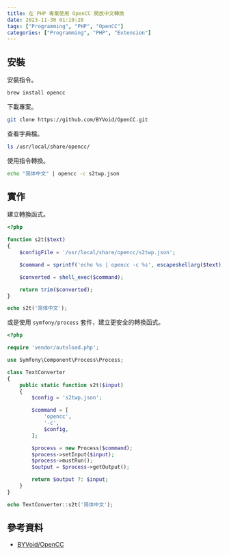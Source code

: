 ```yaml
---
title: 在 PHP 專案使用 OpenCC 開放中文轉換
date: 2023-11-30 01:19:28
tags: ["Programming", "PHP", "OpenCC"]
categories: ["Programming", "PHP", "Extension"]
---
```


## 安裝

安裝指令。

```bash
brew install opencc
```

下載專案。

```bash
git clone https://github.com/BYVoid/OpenCC.git
```

查看字典檔。

```bash
ls /usr/local/share/opencc/
```

使用指令轉換。

```bash
echo "简体中文" | opencc -c s2twp.json
```

## 實作

建立轉換函式。

```php
<?php

function s2t($text)
{
    $configFile = '/usr/local/share/opencc/s2twp.json';

    $command = sprintf('echo %s | opencc -c %s', escapeshellarg($text), escapeshellarg($configFile));

    $converted = shell_exec($command);

    return trim($converted);
}

echo s2t('简体中文');
```

或是使用 `symfony/process` 套件，建立更安全的轉換函式。

```php
<?php

require 'vendor/autoload.php';

use Symfony\Component\Process\Process;

class TextConverter
{
    public static function s2t($input)
    {
        $config = 's2twp.json';

        $command = [
            'opencc',
            '-c',
            $config,
        ];

        $process = new Process($command);
        $process->setInput($input);
        $process->mustRun();
        $output = $process->getOutput();

        return $output ?: $input;
    }
}

echo TextConverter::s2t('简体中文');
```

## 參考資料

- [BYVoid/OpenCC](https://github.com/BYVoid/OpenCC)
